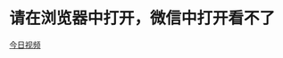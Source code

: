 # 请在浏览器中打开，微信中打开看不了
[今日视频](http://www.kedou5.com/get_file/3/6d16cc311c602d1284cf9e58a74ad07d/39000/39789/39789.mp4)

